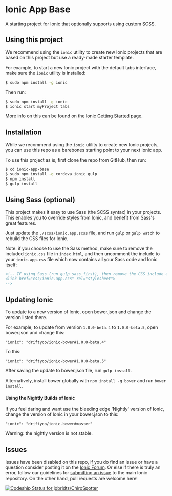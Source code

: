 Ionic App Base
=====================

A starting project for Ionic that optionally supports
using custom SCSS.

## Using this project

We recommend using the `ionic` utility to create new Ionic projects that are based on this project but use a ready-made starter template.

For example, to start a new Ionic project with the default tabs interface, make sure the `ionic` utility is installed:

```bash
$ sudo npm install -g ionic
```

Then run:

```bash
$ sudo npm install -g ionic
$ ionic start myProject tabs
```

More info on this can be found on the Ionic [Getting Started](http://ionicframework.com/getting-started) page.

## Installation

While we recommend using the `ionic` utility to create new Ionic projects, you can use this repo as a barebones starting point to your next Ionic app.

To use this project as is, first clone the repo from GitHub, then run:

```bash
$ cd ionic-app-base
$ sudo npm install -g cordova ionic gulp
$ npm install
$ gulp install
```

## Using Sass (optional)

This project makes it easy to use Sass (the SCSS syntax) in your projects. This enables you to override styles from Ionic, and benefit from
Sass's great features.

Just update the `./scss/ionic.app.scss` file, and run `gulp` or `gulp watch` to rebuild the CSS files for Ionic.

Note: if you choose to use the Sass method, make sure to remove the included `ionic.css` file in `index.html`, and then uncomment
the include to your `ionic.app.css` file which now contains all your Sass code and Ionic itself:

```html
<!-- IF using Sass (run gulp sass first), then remove the CSS include above
<link href="css/ionic.app.css" rel="stylesheet">
-->
```

## Updating Ionic

To update to a new version of Ionic, open bower.json and change the version listed there.

For example, to update from version `1.0.0-beta.4` to `1.0.0-beta.5`, open bower.json and change this:

```
"ionic": "driftyco/ionic-bower#1.0.0-beta.4"
```

To this:

```
"ionic": "driftyco/ionic-bower#1.0.0-beta.5"
```

After saving the update to bower.json file, run `gulp install`.

Alternatively, install bower globally with `npm install -g bower` and run `bower install`.

#### Using the Nightly Builds of Ionic

If you feel daring and want use the bleeding edge 'Nightly' version of Ionic, change the version of Ionic in your bower.json to this:

```
"ionic": "driftyco/ionic-bower#master"
```

Warning: the nightly version is not stable.


## Issues
Issues have been disabled on this repo, if you do find an issue or have a question consider posting it on the [Ionic Forum](http://forum.ionicframework.com/).  Or else if there is truly an error, follow our guidelines for [submitting an issue](http://ionicframework.com/contribute/#issues) to the main Ionic repository. On the other hand, pull requests are welcome here!

[ ![Codeship Status for jobridts/ChiroSpotter](https://www.codeship.io/projects/c5a45150-0e86-0132-7b5c-26a091912784/status)](https://www.codeship.io/projects/32437)
